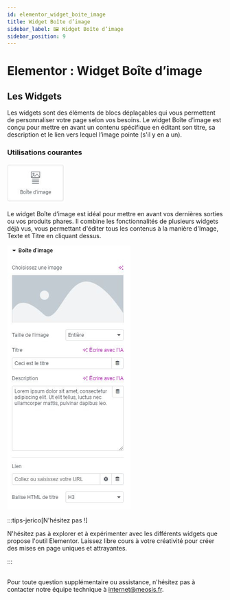 ```yaml
---
id: elementor_widget_boite_image
title: Widget Boîte d’image
sidebar_label: 🖼️ Widget Boîte d’image
sidebar_position: 9
---
```


# Elementor : Widget Boîte d’image

## Les Widgets

Les widgets sont des éléments de blocs déplaçables qui vous permettent de personnaliser votre page selon vos besoins. Le widget Boîte d’image est conçu pour mettre en avant un contenu spécifique en éditant son titre, sa description et le lien vers lequel l’image pointe (s'il y en a un).

### Utilisations courantes

![Boîte](./img/54.jpg)

Le widget Boîte d’image est idéal pour mettre en avant vos dernières sorties ou vos produits phares. Il combine les fonctionnalités de plusieurs widgets déjà vus, vous permettant d'éditer tous les contenus à la manière d'Image, Texte et Titre en cliquant dessus.

![Boîte](./img/53.jpg)

:::tips-jerico[N'hésitez pas !]

N'hésitez pas à explorer et à expérimenter avec les différents widgets que propose l'outil Elementor. Laissez libre cours à votre créativité pour créer des mises en page uniques et attrayantes. 

:::

\
Pour toute question supplémentaire ou assistance, n'hésitez pas à contacter notre équipe technique à internet@meosis.fr.
